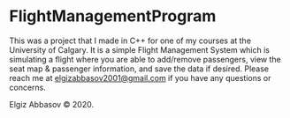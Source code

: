 # FlightManagementProgram
This was a project that I made in C++ for one of my courses at the University of Calgary. It is a simple Flight Management System which is simulating a flight where you are able to add/remove passengers, view the seat map & passenger information, and save the data if desired. Please reach me at elgizabbasov2001@gmail.com if you have any questions or concerns.

Elgiz Abbasov © 2020.
